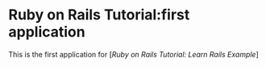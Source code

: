 # Ruby on Rails Tutorial:first application

This is the first application for [*Ruby on Rails Tutorial: Learn Rails Example*]
